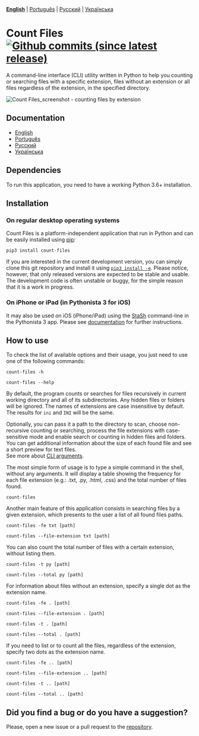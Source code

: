 **[English](https://github.com/victordomingos/Count-files/blob/master/README.md)** | [Portugu&ecirc;s](https://github.com/victordomingos/Count-files/blob/master/docs/README_PT.md) | [&#x420;&#x443;&#x441;&#x441;&#x43A;&#x438;&#x439;](https://github.com/victordomingos/Count-files/blob/master/docs/README_RU.md) | [&#x423;&#x43A;&#x440;&#x430;&#x457;&#x43D;&#x441;&#x44C;&#x43A;&#x430;](https://github.com/victordomingos/Count-files/blob/master/docs/README_UA.md)
  
  
# Count Files [![Github commits (since latest release)](https://img.shields.io/github/commits-since/victordomingos/Count-files/latest.svg)](https://github.com/victordomingos/Count-files)

A command-line interface (CLI) utility written in Python to help you
counting or searching files with a specific extension, files without an extension or all files regardless of the extension, in the specified directory.

![Count Files_screenshot - counting files by extension](https://user-images.githubusercontent.com/18650184/42160179-29998a52-7dee-11e8-9813-b8594e50fe77.png)


## Documentation

- [English](https://countfiles.readthedocs.io/en/latest/)
- [Portugu&ecirc;s](https://github.com/victordomingos/Count-files/blob/master/docs/Documentation_PT.md)
- [&#x420;&#x443;&#x441;&#x441;&#x43A;&#x438;&#x439;](https://github.com/victordomingos/Count-files/blob/master/docs/README_RU.md)
- [&#x423;&#x43A;&#x440;&#x430;&#x457;&#x43D;&#x441;&#x44C;&#x43A;&#x430;](https://github.com/victordomingos/Count-files/blob/master/docs/README_UA.md)


## Dependencies

To run this application, you need to have a working Python 3.6+ installation.


## Installation

### On regular desktop operating systems

Count Files is a platform-independent application that run in Python and can be easily  installed using [pip](https://pip.pypa.io/en/stable/quickstart/):

```
pip3 install count-files
```

If you are interested in the current development version, you can simply clone this git repository and install it using [`pip3 install -e`](https://pip.pypa.io/en/stable/reference/pip_install/#editable-installs). Please notice, however, that only released versions are expected to be stable and usable. The development code is often unstable or buggy, for the simple reason that it is a work in progress.

### On iPhone or iPad (in Pythonista 3 for iOS)

It may also be used on iOS (iPhone/iPad) using the [StaSh](https://github.com/ywangd/stash) 
command-line in the Pythonista 3 app. Please see [documentation](https://countfiles.readthedocs.io/en/latest/installation.html) for further instructions. 


## How to use

To check the list of available options and their usage, you just need to use
one of the following commands:

```
count-files -h
```

```
count-files --help
```

By default, the program counts or searches for files recursively in current working directory and all of its subdirectories. Any hidden files or folders will be ignored.
The names of extensions are case insensitive by default. The results for `ini` and `INI` will be the same.

Optionally, you can pass it a path to the directory to scan, choose non-recursive counting or searching, process the file extensions with case-sensitive mode and enable search or counting in hidden files and folders.  
You can get additional information about the size of each found file and see a short preview for text files.  
See more about [CLI arguments](https://countfiles.readthedocs.io/en/latest/howtouse.html#cli-arguments).

The most simple form of usage is to type a simple command in the shell, without 
any arguments. It will display a table showing the frequency for 
each file extension (e.g.: .txt, .py, .html, .css) and the total number of 
files found.

```
count-files
```

Another main feature of this application consists in searching files by a 
given extension, which presents to the user a list of all found files paths.

```
count-files -fe txt [path]
```  
```
count-files --file-extension txt [path]
```

You can also count the total number of files with a certain extension, without listing them.

```
count-files -t py [path]
```  
```
count-files --total py [path]
```

For information about files without an extension, specify a single dot as the extension name.


```
count-files -fe . [path]
```  
```
count-files --file-extension . [path]
```

```
count-files -t . [path]
```  
```
count-files --total . [path]
```

If you need to list or to count all the files, regardless of the extension, specify two dots as the extension name.

```
count-files -fe .. [path]
```  
```
count-files --file-extension .. [path]
```

```
count-files -t .. [path]
```  
```
count-files --total .. [path]
```

## Did you find a bug or do you have a suggestion?

Please, open a new issue or a pull request to the [repository](https://github.com/victordomingos/Count-files).
